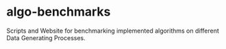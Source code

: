 # algo-benchmarks
Scripts and Website for benchmarking implemented algorithms on different Data Generating Processes.
